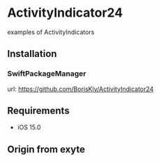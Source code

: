 # ActivityIndicator24
   examples of ActivityIndicators

## Installation 
### SwiftPackageManager 
   url:  https://github.com/BorisKly/ActivityIndicator24
## Requirements
* iOS 15.0

## Origin from exyte
